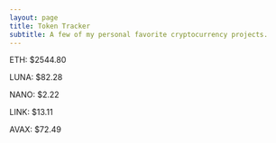 ```yaml
---
layout: page
title: Token Tracker
subtitle: A few of my personal favorite cryptocurrency projects.
---
```


<!--BEGINCRYPTOINPUT-->
ETH: $2544.80

LUNA: $82.28

NANO: $2.22

LINK: $13.11

AVAX: $72.49

<!--ENDCRYPTOINPUT-->
